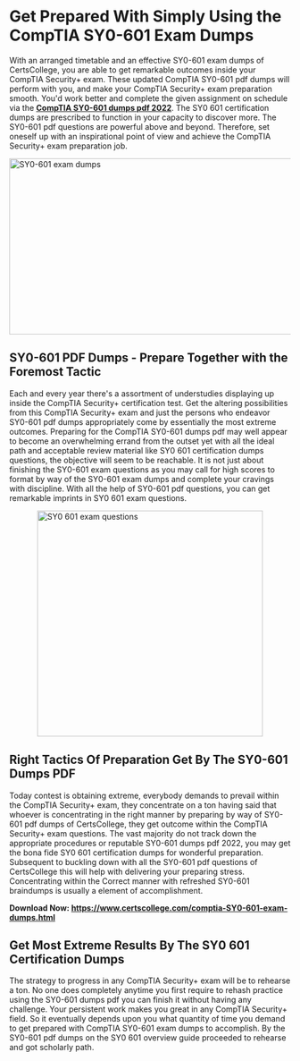 <h1><strong>Get Prepared With Simply Using the CompTIA SY0-601 Exam Dumps&nbsp;</strong></h1>
<p><span style="font-weight: 400;">With an arranged timetable and an effective  SY0-601 exam dumps of CertsCollege, you are able to get remarkable outcomes inside your CompTIA Security+ exam. These updated CompTIA SY0-601 pdf dumps will perform with you, and make your CompTIA Security+ exam preparation smooth. You'd work better and complete the given assignment on schedule via the <strong><a href="https://www.certscollege.com/comptia-SY0-601-exam-dumps.html">CompTIA SY0-601 dumps pdf 2022</a></strong>. The SY0 601 certification dumps are prescribed to function in your capacity to discover more. The  SY0-601 pdf questions are powerful above and beyond. Therefore, set oneself up with an inspirational point of view and achieve the CompTIA Security+ exam preparation job.&nbsp;</span></p>
<p><span style="font-weight: 400;"><img style="display: block; margin-left: auto; margin-right: auto;" src="https://i.ibb.co/CPDK3ps/Yellow-and-Blue-Initiative-Blog-Banner.png" alt="SY0-601 exam dumps" width="559" height="315" /></span></p>
<h2><strong>SY0-601 PDF Dumps - Prepare Together with the Foremost Tactic</strong></h2>
<p><span style="font-weight: 400;">Each and every year there's a assortment of understudies displaying up inside the CompTIA Security+ certification test. Get the altering possibilities from this CompTIA Security+ exam and just the persons who endeavor SY0-601 pdf dumps appropriately come by essentially the most extreme outcomes. Preparing for the CompTIA SY0-601 dumps pdf may well appear to become an overwhelming errand from the outset yet with all the ideal path and acceptable review material like SY0 601 certification dumps questions, the objective will seem to be reachable. It is not just about finishing the SY0-601 exam questions as you may call for high scores to format by way of the SY0-601 exam dumps and complete your cravings with discipline. With all the help of SY0-601 pdf questions, you can get remarkable imprints in SY0 601 exam questions.</span></p>
<p><span style="font-weight: 400;"><a href="https://tinyurl.com/y3596mrg"><img style="display: block; margin-left: auto; margin-right: auto;" src="https://i.ibb.co/9tMrhdY/Teacher-Appreciation-Invitation.png" alt="SY0 601 exam questions " width="404" height="404" /></a></span></p>
<h2><strong>Right Tactics Of Preparation Get By The SY0-601 Dumps PDF</strong></h2>
<p><span style="font-weight: 400;">Today contest is obtaining extreme, everybody demands to prevail within the CompTIA Security+ exam, they concentrate on a ton having said that whoever is concentrating in the right manner by preparing by way of SY0-601 pdf dumps of CertsCollege, they get outcome within the CompTIA Security+ exam questions. The vast majority do not track down the appropriate procedures or reputable SY0-601 dumps pdf 2022, you may get the bona fide SY0 601 certification dumps for wonderful preparation. Subsequent to buckling down with all the  SY0-601 pdf questions of CertsCollege this will help with delivering your preparing stress. Concentrating within the Correct manner with refreshed SY0-601 braindumps is usually a element of accomplishment.</span></p>
<p><span style="font-weight: 400;"><strong>Download Now: <a href="https://www.certscollege.com/comptia-SY0-601-exam-dumps.html">https://www.certscollege.com/comptia-SY0-601-exam-dumps.html</a></strong></span></p>
<h2><strong>Get Most Extreme Results By The SY0 601 Certification Dumps</strong></h2>
<p><span style="font-weight: 400;">The strategy to progress in any CompTIA Security+ exam will be to rehearse a ton. No one does completely anytime you first require to rehash practice using the SY0-601 dumps pdf you can finish it without having any challenge. Your persistent work makes you great in any CompTIA Security+ field. So it eventually depends upon you what quantity of time you demand to get prepared with CompTIA SY0-601 exam dumps to accomplish. By the SY0-601 pdf dumps on the SY0 601 overview guide proceeded to rehearse and got scholarly path.</span></p>
